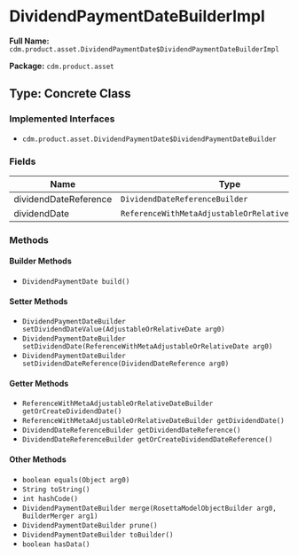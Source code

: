 # DividendPaymentDateBuilderImpl

**Full Name:** `cdm.product.asset.DividendPaymentDate$DividendPaymentDateBuilderImpl`

**Package:** `cdm.product.asset`

## Type: Concrete Class

### Implemented Interfaces

- `cdm.product.asset.DividendPaymentDate$DividendPaymentDateBuilder`

### Fields

| Name | Type | Description |
|------|------|-------------|
| dividendDateReference | `DividendDateReferenceBuilder` |  |
| dividendDate | `ReferenceWithMetaAdjustableOrRelativeDateBuilder` |  |

### Methods

#### Builder Methods

- `DividendPaymentDate build()`

#### Setter Methods

- `DividendPaymentDateBuilder setDividendDateValue(AdjustableOrRelativeDate arg0)`
- `DividendPaymentDateBuilder setDividendDate(ReferenceWithMetaAdjustableOrRelativeDate arg0)`
- `DividendPaymentDateBuilder setDividendDateReference(DividendDateReference arg0)`

#### Getter Methods

- `ReferenceWithMetaAdjustableOrRelativeDateBuilder getOrCreateDividendDate()`
- `ReferenceWithMetaAdjustableOrRelativeDateBuilder getDividendDate()`
- `DividendDateReferenceBuilder getDividendDateReference()`
- `DividendDateReferenceBuilder getOrCreateDividendDateReference()`

#### Other Methods

- `boolean equals(Object arg0)`
- `String toString()`
- `int hashCode()`
- `DividendPaymentDateBuilder merge(RosettaModelObjectBuilder arg0, BuilderMerger arg1)`
- `DividendPaymentDateBuilder prune()`
- `DividendPaymentDateBuilder toBuilder()`
- `boolean hasData()`


